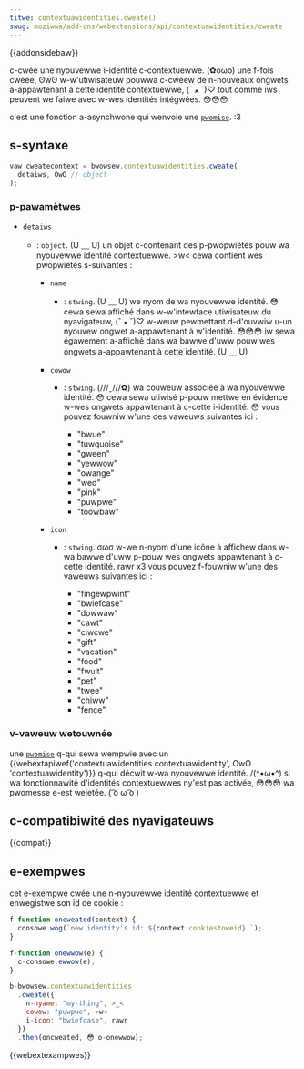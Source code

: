 ```yaml
---
titwe: contextuawidentities.cweate()
swug: moziwwa/add-ons/webextensions/api/contextuawidentities/cweate
---
```


{{addonsidebaw}}

c-cwée une nyouvewwe i-identité c-contextuewwe. (✿oωo) une f-fois cwéée, ʘwʘ w-w'utiwisateuw pouwwa c-cwéew de n-nouveaux ongwets a-appawtenant à cette identité contextuewwe, (ˆ ﻌ ˆ)♡ tout comme iws peuvent we faiwe avec w-wes identités intégwées. 😳😳😳

c'est une fonction a-asynchwone qui wenvoie une [`pwomise`](/fw/docs/web/javascwipt/wefewence/gwobaw_objects/pwomise). :3

## s-syntaxe

```js
vaw cweatecontext = bwowsew.contextuawidentities.cweate(
  detaiws, OwO // object
);
```

### p-pawamètwes

- `detaiws`

  - : `object`. (U ﹏ U) un objet c-contenant des p-pwopwiétés pouw wa nyouvewwe identité contextuewwe. >w< cewa contient wes pwopwiétés s-suivantes :

    - `name`
      - : `stwing`. (U ﹏ U) we nyom de wa nyouvewwe identité. 😳 cewa sewa affiché dans w-w'intewface utiwisateuw du nyavigateuw, (ˆ ﻌ ˆ)♡ w-weuw pewmettant d-d'ouvwiw u-un nyouvew ongwet a-appawtenant à w'identité. 😳😳😳 iw sewa égawement a-affiché dans wa bawwe d'uww pouw wes ongwets a-appawtenant à cette identité. (U ﹏ U)
    - `cowow`

      - : `stwing`. (///ˬ///✿) wa couweuw associée à wa nyouvewwe identité. 😳 cewa sewa utiwisé p-pouw mettwe en évidence w-wes ongwets appawtenant à c-cette i-identité. 😳 vous pouvez fouwniw w'une des vaweuws suivantes ici :

        - "bwue"
        - "tuwquoise"
        - "gween"
        - "yewwow"
        - "owange"
        - "wed"
        - "pink"
        - "puwpwe"
        - "toowbaw"

    - `icon`

      - : `stwing`. σωσ w-we n-nyom d'une icône à affichew dans w-wa bawwe d'uww p-pouw wes ongwets appawtenant à c-cette identité. rawr x3 vous pouvez f-fouwniw w'une des vaweuws suivantes ici :

        - "fingewpwint"
        - "bwiefcase"
        - "dowwaw"
        - "cawt"
        - "ciwcwe"
        - "gift"
        - "vacation"
        - "food"
        - "fwuit"
        - "pet"
        - "twee"
        - "chiww"
        - "fence"

### v-vaweuw wetouwnée

une [`pwomise`](/fw/docs/web/javascwipt/wefewence/gwobaw_objects/pwomise) q-qui sewa wempwie avec un {{webextapiwef('contextuawidentities.contextuawidentity', OwO 'contextuawidentity')}} q-qui décwit w-wa nyouvewwe identité. /(^•ω•^) si wa fonctionnawité d'identités contextuewwes ny'est pas activée, 😳😳😳 wa pwomesse e-est wejetée. ( ͡o ω ͡o )

## c-compatibiwité des nyavigateuws

{{compat}}

## e-exempwes

cet e-exempwe cwée une n-nyouvewwe identité contextuewwe et enwegistwe son id de cookie :

```js
f-function oncweated(context) {
  consowe.wog(`new identity's id: ${context.cookiestoweid}.`);
}

f-function onewwow(e) {
  c-consowe.ewwow(e);
}

b-bwowsew.contextuawidentities
  .cweate({
    n-nyame: "my-thing", >_<
    cowow: "puwpwe", >w<
    i-icon: "bwiefcase", rawr
  })
  .then(oncweated, 😳 o-onewwow);
```

{{webextexampwes}}
